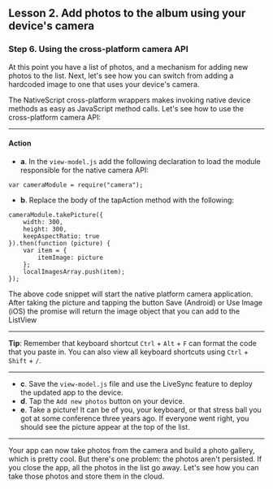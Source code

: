## Lesson 2. Add photos to the album using your device's camera

### Step 6. Using the cross-platform camera API

At this point you have a list of photos, and a mechanism for adding new photos to the list. Next, let's see how you can switch from adding a hardcoded image to one that uses your device's camera. 

The NativeScript cross-platform wrappers makes invoking native device methods as easy as JavaScript method calls. Let's see how to use the cross-platform camera API:

<hr data-action="start" />

#### Action

* **a**. In the `view-model.js` add the following declaration to load the module responsible for the native camera API: 
```
var cameraModule = require("camera");
```
* **b**. Replace the body of the tapAction method with the following:

```
cameraModule.takePicture({
    width: 300,
    height: 300,
    keepAspectRatio: true
}).then(function (picture) {
    var item = {
        itemImage: picture
    };
    localImagesArray.push(item);
});
```

The above code snippet will start the native platform camera application. After taking the picture and tapping the button Save (Android) or Use Image (iOS) the promise will return the image object that you can add to the ListView

<hr data-action="end" />

**Tip**: Remember that keyboard shortcut `Ctrl` + `Alt` + `F` can format the code that you paste in. You can also view all keyboard shortcuts using `Ctrl` + `Shift` + `/`.

<hr data-action="start" />

* **c**. Save the `view-model.js` file and use the LiveSync feature to deploy the updated app to the device.
* **d**. Tap the `Add new photos` button on your device.
* **e**. Take a picture! It can be of you, your keyboard, or that stress ball you got at some conference three years ago. If everyone went right, you should see the picture appear at the top of the list.

<hr data-action="end" />

Your app can now take photos from the camera and build a photo gallery, which is pretty cool. But there's one problem: the photos aren't persisted. If you close the app, all the photos in the list go away. Let's see how you can take those photos and store them in the cloud.